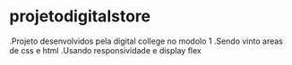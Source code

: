 # projetodigitalstore
.Projeto desenvolvidos pela digital college no modolo 1 
.Sendo vinto areas de css e html 
.Usando responsividade e display flex 
